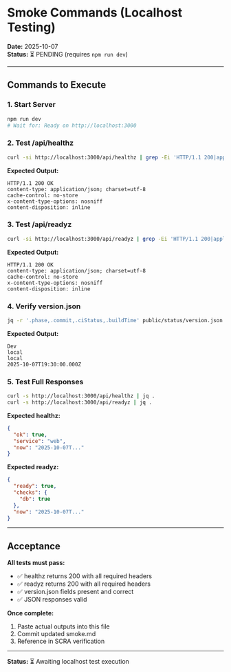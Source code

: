 # Smoke Commands (Localhost Testing)

**Date:** 2025-10-07  
**Status:** ⏳ PENDING (requires `npm run dev`)

---

## Commands to Execute

### 1. Start Server
```bash
npm run dev
# Wait for: Ready on http://localhost:3000
```

### 2. Test /api/healthz
```bash
curl -si http://localhost:3000/api/healthz | grep -Ei 'HTTP/1.1 200|application/json|no-store|nosniff|content-disposition: inline'
```

**Expected Output:**
```
HTTP/1.1 200 OK
content-type: application/json; charset=utf-8
cache-control: no-store
x-content-type-options: nosniff
content-disposition: inline
```

### 3. Test /api/readyz
```bash
curl -si http://localhost:3000/api/readyz | grep -Ei 'HTTP/1.1 200|application/json|no-store|nosniff|content-disposition: inline'
```

**Expected Output:**
```
HTTP/1.1 200 OK
content-type: application/json; charset=utf-8
cache-control: no-store
x-content-type-options: nosniff
content-disposition: inline
```

### 4. Verify version.json
```bash
jq -r '.phase,.commit,.ciStatus,.buildTime' public/status/version.json
```

**Expected Output:**
```
Dev
local
local
2025-10-07T19:30:00.000Z
```

### 5. Test Full Responses
```bash
curl -s http://localhost:3000/api/healthz | jq .
curl -s http://localhost:3000/api/readyz | jq .
```

**Expected healthz:**
```json
{
  "ok": true,
  "service": "web",
  "now": "2025-10-07T..."
}
```

**Expected readyz:**
```json
{
  "ready": true,
  "checks": {
    "db": true
  },
  "now": "2025-10-07T..."
}
```

---

## Acceptance

**All tests must pass:**
- ✅ healthz returns 200 with all required headers
- ✅ readyz returns 200 with all required headers
- ✅ version.json fields present and correct
- ✅ JSON responses valid

**Once complete:**
1. Paste actual outputs into this file
2. Commit updated smoke.md
3. Reference in SCRA verification

---

**Status:** ⏳ Awaiting localhost test execution

